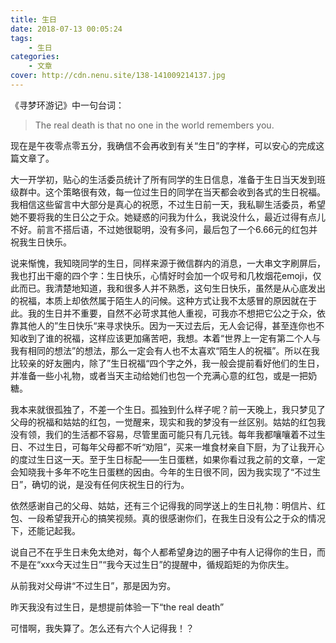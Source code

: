 ```yaml
---
title: 生日
date: 2018-07-13 00:05:24
tags: 
    - 生日
categories:
    - 文章
cover: http://cdn.nenu.site/138-141009214137.jpg
---
```


《寻梦环游记》中一句台词：

> The real death is that no one in the world remembers you. 

现在是午夜零点零五分，我确信不会再收到有关“生日”的字样，可以安心的完成这篇文章了。

大一开学初，贴心的生活委员统计了所有同学的生日信息，准备于生日当天发到班级群中。这个策略很有效，每一位过生日的同学在当天都会收到各式的生日祝福。我相信这些留言中大部分是真心的祝愿，不过生日前一天，我私聊生活委员，希望她不要将我的生日公之于众。她疑惑的问我为什么，我说没什么，最近过得有点儿不好。前言不搭后语，不过她很聪明，没有多问，最后包了一个6.66元的红包并祝我生日快乐。

说来惭愧，我知晓同学的生日，同样来源于微信群内的消息，一大串文字刷屏后，我也打出干瘪的四个字：生日快乐，心情好时会加一个叹号和几枚烟花emoji，仅此而已。我清楚地知道，我和很多人并不熟悉，这句生日快乐，虽然是从心底发出的祝福，本质上却依然属于陌生人的问候。这种方式让我不太感冒的原因就在于此。我的生日并不重要，自然不必苛求其他人重视，可我亦不想把它公之于众，依靠其他人的”生日快乐“来寻求快乐。因为一天过去后，无人会记得，甚至连你也不知收到了谁的祝福，这样应该更加痛苦吧，我想。本着“世界上一定有第二个人与我有相同的想法”的想法，那么一定会有人也不太喜欢“陌生人的祝福”。所以在我比较亲的好友圈内，除了”生日祝福“四个字之外，我一般会提前看好他们的生日，并准备一些小礼物，或者当天主动给她们也包一个充满心意的红包，或是一把奶糖。

我本来就很孤独了，不差一个生日。孤独到什么样子呢？前一天晚上，我只梦见了父母的祝福和姑姑的红包，一觉醒来，现实和我的梦没有一丝区别。姑姑的红包我没有领，我们的生活都不容易，尽管里面可能只有几元钱。每年我都嚷嚷着不过生日、不过生日，可每年父母都不听“劝阻”，买来一堆食材亲自下厨，为了让我开心的度过生日这一天。至于生日标配——生日蛋糕，如果你看过我之前的文章，一定会知晓我十多年不吃生日蛋糕的因由。今年的生日很不同，因为我实现了“不过生日”，确切的说，是没有任何庆祝生日的行为。

依然感谢自己的父母、姑姑，还有三个记得我的同学送上的生日礼物：明信片、红包、一段希望我开心的搞笑视频。真的很感谢你们，在我生日没有公之于众的情况下，还能记起我。

说自己不在乎生日未免太绝对，每个人都希望身边的圈子中有人记得你的生日，而不是在“xxx今天过生日”“我今天过生日”的提醒中，循规蹈矩的为你庆生。

从前我对父母讲“不过生日”，那是因为穷。

昨天我没有过生日，是想提前体验一下“the real death”

可惜啊，我失算了。怎么还有六个人记得我！？